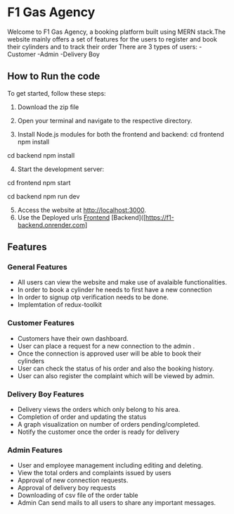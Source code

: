 # F1 Gas Agency

Welcome to F1 Gas Agency, a booking platform built using MERN stack.The website mainly offers a set of features for the users to register and book their cylinders and to track their order
There are 3 types of users:
-Customer
-Admin
-Delivery Boy

## How to Run the code

To get started, follow these steps:

1. Download the zip file

2. Open your terminal and navigate to the respective directory.

3. Install Node.js modules for both the frontend and backend:
cd frontend
npm install

cd backend
npm install

4. Start the development server:

cd frontend
npm start

cd backend
npm run dev


5. Access the website at [http://localhost:3000](http://localhost:3000).
6. Use the Deployed urls  [Frontend](https://f1-frontend-inky.vercel.app/)  [Backend]([https://f1-backend.onrender.com]

## Features

### General Features

- All users can view the website and make use of avalaible functionalities.
- In order to book a cylinder he needs to first have a new connection
- In order to signup otp verification needs to be done.
- Implemtation of redux-toolkit

### Customer Features

- Customers have their own dashboard.
- User can place a request for a new connection to the admin .
- Once the connection is approved user will be able to book their cylinders
- User can check the status of his order and also the booking history.
- User can also register the complaint which will be viewed by admin.

### Delivery Boy Features

- Delivery views the orders which only belong to his area.
- Completion of order and updating the status
- A graph visualization on number of orders pending/completed.
- Notify the customer once the order is ready for delivery

### Admin Features

- User and employee management including editing and deleting.
- View the total orders and complaints issued by users
- Approval of new connection requests.
- Approval of delivery boy requests
- Downloading of csv file of the order table
- Admin Can send mails to all users to share any important messages.
